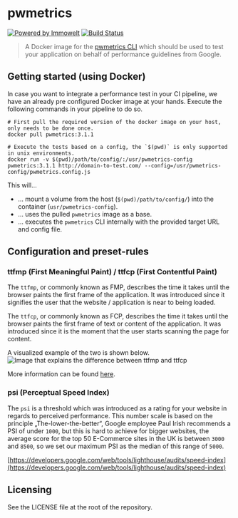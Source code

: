 # pwmetrics

[![Powered by Immowelt](https://img.shields.io/badge/powered%20by-immowelt-yellow.svg?colorB=ffb200)](https://stackshare.io/immowelt-group/)
[![Build Status](https://travis-ci.org/ImmoweltGroup/pwmetrics.svg?branch=master)](https://travis-ci.org/ImmoweltGroup/pwmetrics)

> A Docker image for the [pwmetrics CLI](https://github.com/paulirish/pwmetrics) which should be used to test your application on behalf of performance guidelines from Google.

## Getting started (using Docker)
In case you want to integrate a performance test in your CI pipeline, we have an already pre configured Docker image at your hands.
Execute the following commands in your pipeline to do so.

```shell
# First pull the required version of the docker image on your host, only needs to be done once.
docker pull pwmetrics:3.1.1

# Execute the tests based on a config, the `$(pwd)` is only supported in unix environments.
docker run -v $(pwd)/path/to/config/:/usr/pwmetrics-config pwmetrics:3.1.1 http://domain-to-test.com/ --config=/usr/pwmetrics-config/pwmetrics.config.js
```

This will...

* ... mount a volume from the host (`$(pwd)/path/to/config/`) into the container (`usr/pwmetrics-config`).
* ... uses the pulled `pwmetrics` image as a base.
* ... executes the `pwmetrics` CLI internally with the provided target URL and config file.

## Configuration and preset-rules

### ttfmp (First Meaningful Paint) / ttfcp (First Contentful Paint)
The `ttfmp`, or commonly known as FMP, describes the time it takes until the browser paints the first frame of the application.
It was introduced since it signifies the user that the website / application is near to being loaded.

The `ttfcp`, or commonly known as FCP, describes the time it takes until the browser paints the first frame of text or content of the application.
It was introduced since it is the moment that the user starts scanning the page for content.

A visualized example of the two is shown below.
![Image that explains the difference between ttfmp and ttfcp](https://user-images.githubusercontent.com/1557092/29769201-93fd399a-8be9-11e7-9cb2-db0199aa5002.png)

More information can be found [here](https://github.com/WICG/paint-timing#definition).

### psi (Perceptual Speed Index)
The `psi` is a threshold which was introduced as a rating for your website in regards to perceived performance.
This number scale is based on the principle „The-lower-the-better“, Google employee Paul Irish recommends a PSI of under `1000`, but this is hard to achieve for bigger websites, the average score for the top 50 E-Commerce sites in the UK is between `3000` and `8500`, so we set our maximum PSI as the median of this range of `5000`.

[https://developers.google.com/web/tools/lighthouse/audits/speed-index](https://developers.google.com/web/tools/lighthouse/audits/speed-index)

## Licensing
See the LICENSE file at the root of the repository.
